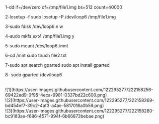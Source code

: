1-dd if=/dev/zero of=/tmp/file1.img bs=512 count=40000

2-losetup -f
  sudo losetup -P /dev/loop6 /tmp/file1.img

3-sudo fdisk /dev/loop6
  n
  w

4-sudo mkfs.ext4 /tmp/file1.img
  y

5-sudo mount /dev/loop6 /mnt


6-cd /mnt
  sudo touch file2.txt

7-sudo apt search gparted
  sudo apt install gparted

8- sudo gparted /dev/loop6

<br>
![1](https://user-images.githubusercontent.com/122295277/222158256-69422ed9-0f95-4eca-9981-0337bd22c600.png)
<br>
![2](https://user-images.githubusercontent.com/122295277/222158269-bd454ef7-39c2-4af3-a4ae-5817016a0b56.png)
<br>
![3](https://user-images.githubusercontent.com/122295277/222158280-bc9183ae-f686-4571-994f-6b66873bebae.png)
